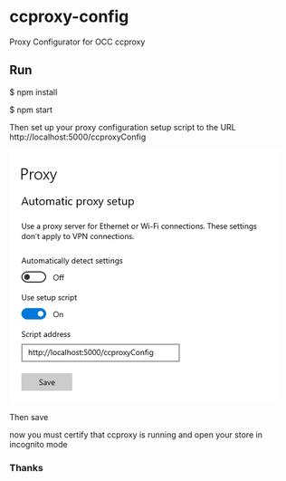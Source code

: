# ccproxy-config
Proxy Configurator for OCC ccproxy

## Run

$ npm install

$ npm start

Then set up your proxy configuration setup script to the URL http://localhost:5000/ccproxyConfig

![Proxy Setup](img/proxy-setup.png)

Then save

now you must certify that ccproxy is running and open your store in incognito mode


### Thanks
